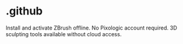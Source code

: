 # .github
Install and activate ZBrush offline. No Pixologic account required. 3D sculpting tools available without cloud access.
